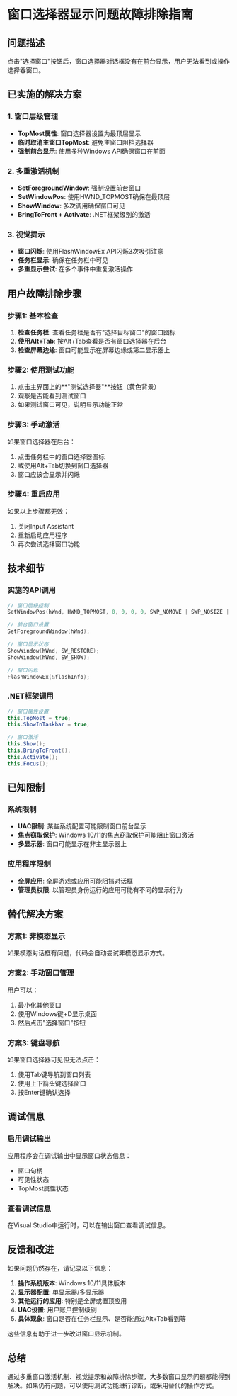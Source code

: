 # 窗口选择器显示问题故障排除指南

## 问题描述
点击"选择窗口"按钮后，窗口选择器对话框没有在前台显示，用户无法看到或操作选择器窗口。

## 已实施的解决方案

### 1. 窗口层级管理
- **TopMost属性**: 窗口选择器设置为最顶层显示
- **临时取消主窗口TopMost**: 避免主窗口阻挡选择器
- **强制前台显示**: 使用多种Windows API确保窗口在前面

### 2. 多重激活机制
- **SetForegroundWindow**: 强制设置前台窗口
- **SetWindowPos**: 使用HWND_TOPMOST确保在最顶层
- **ShowWindow**: 多次调用确保窗口可见
- **BringToFront + Activate**: .NET框架级别的激活

### 3. 视觉提示
- **窗口闪烁**: 使用FlashWindowEx API闪烁3次吸引注意
- **任务栏显示**: 确保在任务栏中可见
- **多重显示尝试**: 在多个事件中重复激活操作

## 用户故障排除步骤

### 步骤1: 基本检查
1. **检查任务栏**: 查看任务栏是否有"选择目标窗口"的窗口图标
2. **使用Alt+Tab**: 按Alt+Tab查看是否有窗口选择器在后台
3. **检查屏幕边缘**: 窗口可能显示在屏幕边缘或第二显示器上

### 步骤2: 使用测试功能
1. 点击主界面上的**"测试选择器"**按钮（黄色背景）
2. 观察是否能看到测试窗口
3. 如果测试窗口可见，说明显示功能正常

### 步骤3: 手动激活
如果窗口选择器在后台：
1. 点击任务栏中的窗口选择器图标
2. 或使用Alt+Tab切换到窗口选择器
3. 窗口应该会显示并闪烁

### 步骤4: 重启应用
如果以上步骤都无效：
1. 关闭Input Assistant
2. 重新启动应用程序
3. 再次尝试选择窗口功能

## 技术细节

### 实施的API调用
```cpp
// 窗口层级控制
SetWindowPos(hWnd, HWND_TOPMOST, 0, 0, 0, 0, SWP_NOMOVE | SWP_NOSIZE | SWP_SHOWWINDOW);

// 前台窗口设置
SetForegroundWindow(hWnd);

// 窗口显示状态
ShowWindow(hWnd, SW_RESTORE);
ShowWindow(hWnd, SW_SHOW);

// 窗口闪烁
FlashWindowEx(&flashInfo);
```

### .NET框架调用
```csharp
// 窗口属性设置
this.TopMost = true;
this.ShowInTaskbar = true;

// 窗口激活
this.Show();
this.BringToFront();
this.Activate();
this.Focus();
```

## 已知限制

### 系统限制
- **UAC限制**: 某些系统配置可能限制窗口前台显示
- **焦点窃取保护**: Windows 10/11的焦点窃取保护可能阻止窗口激活
- **多显示器**: 窗口可能显示在非主显示器上

### 应用程序限制
- **全屏应用**: 全屏游戏或应用可能阻挡对话框
- **管理员权限**: 以管理员身份运行的应用可能有不同的显示行为

## 替代解决方案

### 方案1: 非模态显示
如果模态对话框有问题，代码会自动尝试非模态显示方式。

### 方案2: 手动窗口管理
用户可以：
1. 最小化其他窗口
2. 使用Windows键+D显示桌面
3. 然后点击"选择窗口"按钮

### 方案3: 键盘导航
如果窗口选择器可见但无法点击：
1. 使用Tab键导航到窗口列表
2. 使用上下箭头键选择窗口
3. 按Enter键确认选择

## 调试信息

### 启用调试输出
应用程序会在调试输出中显示窗口状态信息：
- 窗口句柄
- 可见性状态
- TopMost属性状态

### 查看调试信息
在Visual Studio中运行时，可以在输出窗口查看调试信息。

## 反馈和改进

如果问题仍然存在，请记录以下信息：
1. **操作系统版本**: Windows 10/11具体版本
2. **显示器配置**: 单显示器/多显示器
3. **其他运行的应用**: 特别是全屏或置顶应用
4. **UAC设置**: 用户账户控制级别
5. **具体现象**: 窗口是否在任务栏显示、是否能通过Alt+Tab看到等

这些信息有助于进一步改进窗口显示机制。

## 总结

通过多重窗口激活机制、视觉提示和故障排除步骤，大多数窗口显示问题都能得到解决。如果仍有问题，可以使用测试功能进行诊断，或采用替代的操作方式。

